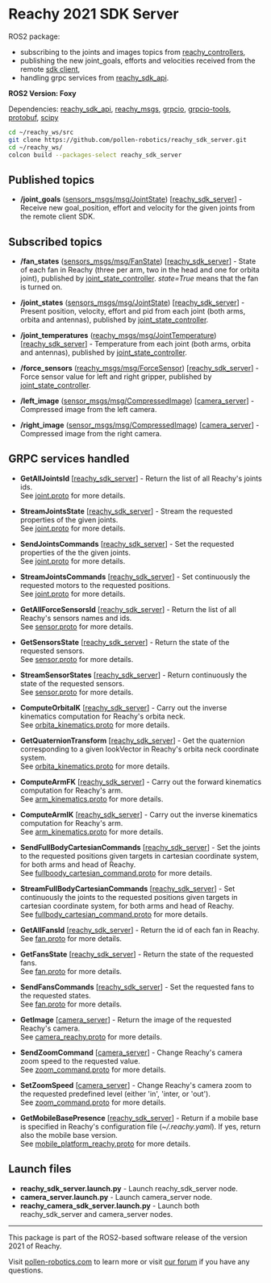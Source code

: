 # Reachy 2021 SDK Server

ROS2 package:
* subscribing to the joints and images topics from [reachy_controllers](https://github.com/pollen-robotics/reachy_controllers), 
* publishing the new joint_goals, efforts and velocities received from the remote [sdk client](https://github.com/pollen-robotics/reachy-sdk/tree/main/reachy_sdk),
* handling grpc services from [reachy_sdk_api](https://github.com/pollen-robotics/reachy-sdk-api).

**ROS2 Version: Foxy**

Dependencies: [reachy_sdk_api](https://github.com/pollen-robotics/reachy-sdk-api),
[reachy_msgs](https://github.com/pollen-robotics/reachy_msgs),
[grpcio](https://pypi.org/project/grpcio/),
[grpcio-tools](https://pypi.org/project/grpcio-tools/),
[protobuf](https://pypi.org/project/protobuf/),
[scipy](https://pypi.org/project/scipy/)

```bash
cd ~/reachy_ws/src
git clone https://github.com/pollen-robotics/reachy_sdk_server.git
cd ~/reachy_ws/
colcon build --packages-select reachy_sdk_server
```

## Published topics

* **/joint_goals** ([sensors_msgs/msg/JointState](http://docs.ros.org/en/api/sensor_msgs/html/msg/JointState.html))
[[reachy_sdk_server](https://github.com/pollen-robotics/reachy_sdk_server/blob/master/reachy_sdk_server/reachy_sdk_server.py)] - 
Receive new goal_position, effort and velocity for the given joints from the remote client SDK.

## Subscribed topics

* **/fan_states** ([sensors_msgs/msg/FanState](https://github.com/pollen-robotics/reachy_msgs/blob/master/msg/FanState.msg))
[[reachy_sdk_server](https://github.com/pollen-robotics/reachy_sdk_server/blob/master/reachy_sdk_server/reachy_sdk_server.py)] - State of each fan in Reachy (three per arm, two in the head and one for orbita joint), published by
[joint_state_controller](https://github.com/pollen-robotics/reachy_controllers/blob/master/reachy_controllers/joint_state_controller.py). *state=True* means that the fan is turned on.

* **/joint_states** ([sensors_msgs/msg/JointState](http://docs.ros.org/en/api/sensor_msgs/html/msg/JointState.html))
[[reachy_sdk_server](https://github.com/pollen-robotics/reachy_sdk_server/blob/master/reachy_sdk_server/reachy_sdk_server.py)] - Present
position, velocity, effort and pid from each joint (both arms, orbita and antennas), published by
[joint_state_controller](https://github.com/pollen-robotics/reachy_controllers/blob/master/reachy_controllers/joint_state_controller.py).

* **/joint_temperatures** ([reachy_msgs/msg/JointTemperature](https://github.com/pollen-robotics/reachy_msgs/blob/master/msg/JointTemperature.msg))
[[reachy_sdk_server](https://github.com/pollen-robotics/reachy_sdk_server/blob/master/reachy_sdk_server/reachy_sdk_server.py)] -
Temperature from each joint (both arms, orbita and antennas), published by
[joint_state_controller](https://github.com/pollen-robotics/reachy_controllers/blob/master/reachy_controllers/joint_state_controller.py).

* **/force_sensors** ([reachy_msgs/msg/ForceSensor](https://github.com/pollen-robotics/reachy_msgs/blob/master/msg/ForceSensor.msg))
[[reachy_sdk_server](https://github.com/pollen-robotics/reachy_sdk_server/blob/master/reachy_sdk_server/reachy_sdk_server.py)] - 
Force sensor value for left and right gripper, published by
[joint_state_controller](https://github.com/pollen-robotics/reachy_controllers/blob/master/reachy_controllers/joint_state_controller.py).

* **/left_image** ([sensor_msgs/msg/CompressedImage](https://docs.ros.org/en/api/sensor_msgs/html/msg/CompressedImage.html))
[[camera_server](https://github.com/pollen-robotics/reachy_sdk_server/blob/master/reachy_sdk_server/camera_server.py)] -
Compressed image from the left camera.

* **/right_image** ([sensor_msgs/msg/CompressedImage](https://docs.ros.org/en/api/sensor_msgs/html/msg/CompressedImage.html))
[[camera_server](https://github.com/pollen-robotics/reachy_sdk_server/blob/master/reachy_sdk_server/camera_server.py)] -
Compressed image from the right camera.

## GRPC services handled
* **GetAllJointsId** [[reachy_sdk_server](https://github.com/pollen-robotics/reachy_sdk_server/blob/master/reachy_sdk_server/reachy_sdk_server.py)] - 
Return the list of all Reachy's joints ids. <br> See [joint.proto](https://github.com/pollen-robotics/reachy-sdk-api/blob/main/protos/joint.proto)
for more details. 

* **StreamJointsState** [[reachy_sdk_server](https://github.com/pollen-robotics/reachy_sdk_server/blob/master/reachy_sdk_server/reachy_sdk_server.py)] - 
Stream the requested properties of the given joints. <br> See [joint.proto](https://github.com/pollen-robotics/reachy-sdk-api/blob/main/protos/joint.proto)
for more details.

* **SendJointsCommands** [[reachy_sdk_server](https://github.com/pollen-robotics/reachy_sdk_server/blob/master/reachy_sdk_server/reachy_sdk_server.py)] -
Set the requested properties of the the given joints. <br> See [joint.proto](https://github.com/pollen-robotics/reachy-sdk-api/blob/main/protos/joint.proto)
for more details.

* **StreamJointsCommands** [[reachy_sdk_server](https://github.com/pollen-robotics/reachy_sdk_server/blob/master/reachy_sdk_server/reachy_sdk_server.py)] -
Set continuously the requested motors to the requested positions. <br> See [joint.proto](https://github.com/pollen-robotics/reachy-sdk-api/blob/main/protos/joint.proto) for more details.

* **GetAllForceSensorsId** [[reachy_sdk_server](https://github.com/pollen-robotics/reachy_sdk_server/blob/master/reachy_sdk_server/reachy_sdk_server.py)] -
Return the list of all Reachy's sensors names and ids. <br> See [sensor.proto](https://github.com/pollen-robotics/reachy-sdk-api/blob/main/protos/sensor.proto)
for more details.

* **GetSensorsState** [[reachy_sdk_server](https://github.com/pollen-robotics/reachy_sdk_server/blob/master/reachy_sdk_server/reachy_sdk_server.py)] - 
Return the state of the requested sensors.  <br> See [sensor.proto](https://github.com/pollen-robotics/reachy-sdk-api/blob/main/protos/sensor.proto)
for more details.

* **StreamSensorStates** [[reachy_sdk_server](https://github.com/pollen-robotics/reachy_sdk_server/blob/master/reachy_sdk_server/reachy_sdk_server.py)] -
Return continuously the state of the requested sensors.  <br> See [sensor.proto](https://github.com/pollen-robotics/reachy-sdk-api/blob/main/protos/sensor.proto)
for more details.

* **ComputeOrbitaIK** [[reachy_sdk_server](https://github.com/pollen-robotics/reachy_sdk_server/blob/master/reachy_sdk_server/reachy_sdk_server.py)] -
Carry out the inverse kinematics computation for Reachy's orbita neck. <br> See [orbita_kinematics.proto](https://github.com/pollen-robotics/reachy-sdk-api/blob/main/protos/orbita_kinematics.proto) for more details.

* **GetQuaternionTransform** [[reachy_sdk_server](https://github.com/pollen-robotics/reachy_sdk_server/blob/master/reachy_sdk_server/reachy_sdk_server.py)] -
Get the quaternion corresponding to a given lookVector in Reachy's orbita neck coordinate system. <br> See [orbita_kinematics.proto](https://github.com/pollen-robotics/reachy-sdk-api/blob/main/protos/orbita_kinematics.proto) for more details.

* **ComputeArmFK** [[reachy_sdk_server](https://github.com/pollen-robotics/reachy_sdk_server/blob/master/reachy_sdk_server/reachy_sdk_server.py)] -
Carry out the forward kinematics computation for Reachy's arm. <br> See [arm_kinematics.proto](https://github.com/pollen-robotics/reachy-sdk-api/blob/main/protos/arm_kinematics.proto) for more details.

* **ComputeArmIK** [[reachy_sdk_server](https://github.com/pollen-robotics/reachy_sdk_server/blob/master/reachy_sdk_server/reachy_sdk_server.py)] -
Carry out the inverse kinematics computation for Reachy's arm. <br> See [arm_kinematics.proto](https://github.com/pollen-robotics/reachy-sdk-api/blob/main/protos/arm_kinematics.proto) for more details.

* **SendFullBodyCartesianCommands** [[reachy_sdk_server](https://github.com/pollen-robotics/reachy_sdk_server/blob/master/reachy_sdk_server/reachy_sdk_server.py)] - Set the joints to the requested positions given targets in cartesian coordinate system, for both arms and head of Reachy. <br> See [fullboody_cartesian_command.proto](https://github.com/pollen-robotics/reachy-sdk-api/blob/main/protos/fullbody_cartesian_command.proto) for more details.

* **StreamFullBodyCartesianCommands** [[reachy_sdk_server](https://github.com/pollen-robotics/reachy_sdk_server/blob/master/reachy_sdk_server/reachy_sdk_server.py)] - Set continuously the joints to the requested positions given targets in cartesian coordinate system, for both arms and head of Reachy. <br> See [fullbody_cartesian_command.proto](https://github.com/pollen-robotics/reachy-sdk-api/blob/main/protos/fullbody_cartesian_command.proto) for more details.

* **GetAllFansId** [[reachy_sdk_server](https://github.com/pollen-robotics/reachy_sdk_server/blob/master/reachy_sdk_server/reachy_sdk_server.py)] - Return the id of each fan in Reachy. <br> See [fan.proto](https://github.com/pollen-robotics/reachy-sdk-api/blob/main/protos/fan.proto) for more details.

* **GetFansState** [[reachy_sdk_server](https://github.com/pollen-robotics/reachy_sdk_server/blob/master/reachy_sdk_server/reachy_sdk_server.py)] - Return the state of the requested fans. <br> See [fan.proto](https://github.com/pollen-robotics/reachy-sdk-api/blob/main/protos/fan.proto) for more details.

* **SendFansCommands** [[reachy_sdk_server](https://github.com/pollen-robotics/reachy_sdk_server/blob/master/reachy_sdk_server/reachy_sdk_server.py)] - Set the requested fans to the requested states. <br> See [fan.proto](https://github.com/pollen-robotics/reachy-sdk-api/blob/main/protos/fan.proto) for more details.

* **GetImage** [[camera_server](https://github.com/pollen-robotics/reachy_sdk_server/blob/master/reachy_sdk_server/camera_server.py)] -
Return the image of the requested Reachy's camera. <br> See [camera_reachy.proto](https://github.com/pollen-robotics/reachy-sdk-api/blob/main/protos/camera_reachy.proto) for more details.

* **SendZoomCommand** [[camera_server](https://github.com/pollen-robotics/reachy_sdk_server/blob/master/reachy_sdk_server/camera_server.py)] - Change Reachy's camera zoom speed to the requested value. <br> See [zoom_command.proto](https://github.com/pollen-robotics/reachy-sdk-api/blob/main/protos/zoom_command.proto) for more details.

* **SetZoomSpeed** [[camera_server](https://github.com/pollen-robotics/reachy_sdk_server/blob/master/reachy_sdk_server/camera_server.py)] - Change Reachy's camera zoom to the requested predefined level (either 'in', 'inter, or 'out'). <br> See [zoom_command.proto](https://github.com/pollen-robotics/reachy-sdk-api/blob/main/protos/zoom_command.proto) for more details.

* **GetMobileBasePresence** [[reachy_sdk_server](https://github.com/pollen-robotics/reachy_sdk_server/blob/master/reachy_sdk_server/reachy_sdk_server.py)] - Return if a mobile base is specified in Reachy's configuration file (*~/.reachy.yaml*). If yes, return also the mobile base version. <br> See [mobile_platform_reachy.proto](https://github.com/pollen-robotics/reachy-sdk-api/blob/main/protos/mobile_platform_reachy.proto) for more details.

## Launch files
* **reachy_sdk_server.launch.py** - Launch reachy_sdk_server node.
* **camera_server.launch.py** - Launch camera_server node.
* **reachy_camera_sdk_server.launch.py** - Launch both reachy_sdk_server and camera_server nodes.

---
This package is part of the ROS2-based software release of the version 2021 of Reachy.

Visit [pollen-robotics.com](https://pollen-robotics.com) to learn more or visit [our forum](https://forum.pollen-robotics.com) if you have any questions.

